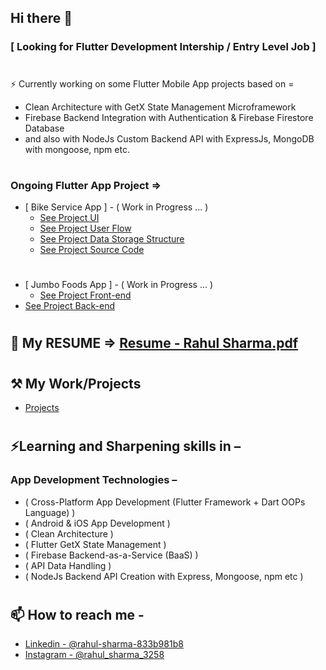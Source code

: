 ## Hi there 👋
### [  **Looking for Flutter Development Intership / Entry Level Job**  ]
# 
⚡ Currently working on some Flutter Mobile App projects based on = 

 - Clean Architecture with GetX State Management Microframework
 - Firebase Backend Integration with Authentication & Firebase Firestore Database
 - and also with NodeJs Custom Backend API with ExpressJs, MongoDB with mongoose, npm etc.
# 
# 
### Ongoing Flutter App Project =>
- [ Bike Service App ] - ( Work in Progress ... )
  - [See Project UI](https://www.figma.com/file/TRROvECJsZPQpHpFB3q8yV/Design?type=design&node-id=0%3A1&mode=design&t=wINO4OIsEVppsyFe-1)
  - [See Project User Flow](https://www.figma.com/file/TRROvECJsZPQpHpFB3q8yV/Design?type=design&node-id=56%3A52&mode=design&t=IjWCud1NxeCFLruT-1)
  - [See Project Data Storage Structure](https://www.figma.com/file/TRROvECJsZPQpHpFB3q8yV/Design?type=design&node-id=73%3A52&mode=design&t=ichM1kuWZKiumshx-1) 
  - [See Project Source Code](https://github.com/Rahul-Sharma-Github/Bike-Service-App)
#
- [ Jumbo Foods App ] - ( Work in Progress ... )
  - [See Project Front-end](https://github.com/Rahul-Sharma-Github/jumbo_foods_app)
 - [See Project Back-end]()
#
#
## 👷 My RESUME => [Resume - Rahul Sharma.pdf](https://github.com/Rahul-Sharma-Github/Rahul-Sharma-Github/files/13856660/Resume.-.Rahul.Sharma.pdf)

#
#
## ⚒ My Work/Projects
- [Projects](https://github.com/Rahul-Sharma-Github?tab=repositories)
#
#
## ⚡Learning and Sharpening skills in –
###   ‍App Development Technologies – 
-   ( Cross-Platform App Development (Flutter Framework + Dart OOPs Language) )
-   ( Android & iOS App Development )
-   ( Clean Architecture )
-   ( Flutter GetX State Management )
-   ( Firebase Backend-as-a-Service (BaaS) )
-   ( API Data Handling )
-   ( NodeJs Backend API Creation with Express, Mongoose, npm etc )
#
#
## 📫 How to reach me -
* [Linkedin - @rahul-sharma-833b981b8](https://www.linkedin.com/in/rahul-sharma-b03039143/)
* [Instagram - @rahul_sharma_3258](https://www.instagram.com/rahul_sharma_3258/)
# 
# 


